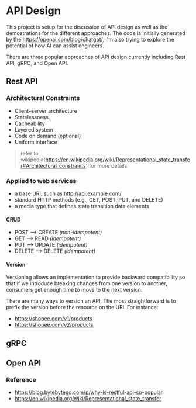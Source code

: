 # API Design

This project is setup for the discussion of API design as well as the demostrations for the different approaches. The code is initially generated by the https://openai.com/blog/chatgpt/, I'm also trying to explore the potential of how AI can assist engineers.

There are three popular approaches of API design currently including Rest API, gRPC, and Open API.

## Rest API

### Architectural Constraints
- Client–server architecture
- Statelessness
- Cacheability
- Layered system
- Code on demand (optional)
- Uniform interface
> refer to wikipedia(https://en.wikipedia.org/wiki/Representational_state_transfer#Architectural_constraints) for more details

### Applied to web services
- a base URI, such as http://api.example.com/
- standard HTTP methods (e.g., GET, POST, PUT, and DELETE)
- a media type that defines state transition data elements 

#### CRUD
- POST   --> CREATE *(non-idempotent)*
- GET    --> READ   *(idempotent)*
- PUT    --> UPDATE *(idempotent)*
- DELETE --> DELETE *(idempotent)*

#### Version
Versioning allows an implementation to provide backward compatibility so that if we introduce breaking changes from one version to another, consumers get enough time to move to the next version.

There are many ways to version an API. The most straightforward is to prefix the version before the resource on the URI. For instance:

- https://shopee.com/v1/products
- https://shopee.com/v2/products

## gRPC

## Open API


### Reference
- https://blog.bytebytego.com/p/why-is-restful-api-so-popular
- https://en.wikipedia.org/wiki/Representational_state_transfer
